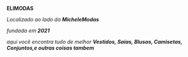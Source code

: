 <p> <b> ELIMODAS </i> </b> 
<p> <i> Localizado ao lado da <b> MicheleModas </b> 
<p> <i> fundada em <b> 2021 </b>
<p> <i> aqui você encontra tudo de melhor <b> Vestidos, Saias, Blusas, Camisetas, Conjuntos,e outras coisas tambem
